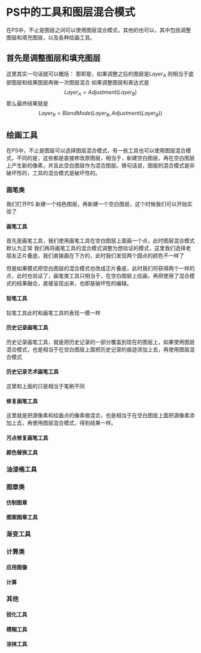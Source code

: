 # PS中的工具和图层混合模式

在PS中，不止是图层之间可以使用图层混合模式，其他的也可以，其中包括调整图层和填充图层，以及各种绘画工具。

## 首先是调整图层和填充图层

这里其实一句话就可以概括：
那即是，如果调整之后的图层是$Layer_A$
则相当于底部图层和结果图层再做一次图层混合
如果调整图层和表达式是
$$Layer_A=Adjustment(Layer_B)$$
那么最终结果就是
$$Layer_R=BlendMode(Layer_B,Adjustment(Layer_B))$$

## 绘画工具

在PS中，不止是图层可以选择图层混合模式，有一些工具也可以使用图层混合模式，不同的是，这些都是直接修改原图层，相当于，新建空白图层，再在空白图层上产生新的像素，并且此空白图层作为混合图层。换句话说，图层的混合模式是非破坏性的，工具的混合模式是破坏性的。

### 画笔类

我们打开PS
新建一个纯色图层，再新建一个空白图层，这个时候我们可以开始实验了

#### 画笔工具

首先是画笔工具，我们使用画笔工具在空白图层上面画一个点，此时图层混合模式默认为正常
我们再将画笔工具的混合模式调整为想验证的模式，这里我们选择老朋友正片叠底，我们直接画在下方的，此时我们发现两个圆点的颜色不一样了

但是如果模式把空白图层的混合模式也改成正片叠底，此时我们将获得两个一样的点，此时也验证了，画笔类工具只相当于，在空白图层上绘画，再把使用了混合模式的结果融合，直接呈现出来，也即是破坏性的编辑。

#### 铅笔工具

铅笔工具此时和画笔工具的表现一模一样

#### 历史记录画笔工具

历史记录画笔工具，就是把历史记录的一部分覆盖到现在的图层上，如果使用图层混合模式，也是相当于在空白图层上面把历史记录的痕迹添加上去，再使用图层混合模式

#### 历史记录艺术画笔工具

这里和上面的只是相当于笔刷不同

#### 修复画笔工具

这里就是把源像素和绘画点的像素做混合，也是相当于在空白图层上面把源像素添加上去，再使用图层混合模式，得到结果一样。

#### 污点修复画笔工具

#### 颜色替换工具

### 油漆桶工具

### 图章类

#### 仿制图章

#### 图案图章工具

### 渐变工具

### 计算类

#### 应用图像

#### 计算

### 其他

#### 锐化工具

#### 模糊工具

#### 涂抹工具
